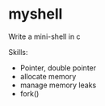 # myshell

Write a mini-shell in c

Skills:
* Pointer, double pointer
* allocate memory
* manage memory leaks
* fork()
